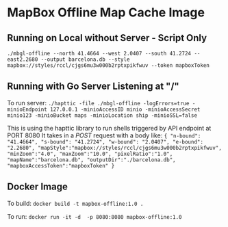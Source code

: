 # MapBox Offline Map Cache Image

## Running on Local without Server - Script Only

`./mbgl-offline --north 41.4664 --west 2.0407 --south 41.2724 --east2.2680 --output barcelona.db --style mapbox://styles/rccl/cjgs6mu3w000b2rptxpikfwuv --token mapboxToken`

## Running with Go Server Listening at "/"

To run server:
`./hapttic -file ./mbgl-offline -logErrors=true -minioEndpoint 127.0.0.1 -minioAccessID minio -minioAccessSecret minio123 -minioBucket maps -minioLocation ship -minioSSL=false`

This is using the hapttic library to run shells triggered by API endpoint at PORT 8080
It takes in a *POST* request with a body like:
 ` {
        "n-bound": "41.4664",
        "s-bound": "41.2724",
        "w-bound": "2.0407",
        "e-bound": "2.2680",
        "mapStyle":"mapbox://styles/rccl/cjgs6mu3w000b2rptxpikfwuv",
        "minZoom":"4.0",
        "maxZoom":"10.0",
        "pixelRatio":"1.0",
        "mapName":"barcelona.db",
        "outputDir":"./barcelona.db",
        "mapboxAccessToken":"mapboxToken"
    }
`

## Docker Image

To build:
`docker build -t mapbox-offline:1.0 .`

To run:
`docker run -it -d  -p 8080:8080 mapbox-offline:1.0`

